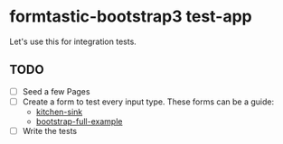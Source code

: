 formtastic-bootstrap3 test-app
==============================

Let's use this for integration tests.

## TODO

- [ ] Seed a few Pages
- [ ] Create a form to test every input type. These forms can be a guide:
  -  [kitchen-sink](https://github.com/divshot/themestrap/blob/master/examples/kitchen-sink.html)
  -  [bootstrap-full-example](http://bootply.com/65566)
- [ ] Write the tests

